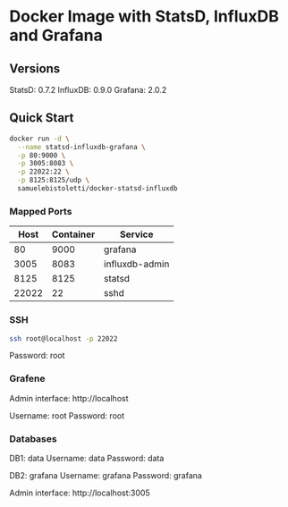 # Docker Image with StatsD, InfluxDB and Grafana

## Versions

StatsD:   0.7.2
InfluxDB: 0.9.0
Grafana:  2.0.2

## Quick Start

```sh
docker run -d \
  --name statsd-influxdb-grafana \
  -p 80:9000 \
  -p 3005:8083 \
  -p 22022:22 \
  -p 8125:8125/udp \
  samuelebistoletti/docker-statsd-influxdb
```
### Mapped Ports

| Host  | Container | Service          |
| ----- | --------- | ---------------- |
|   80  |      9000 | grafana          |
| 3005  |      8083 | influxdb-admin   |
| 8125  |      8125 | statsd           |
| 22022 |        22 | sshd             |

### SSH

```sh
ssh root@localhost -p 22022
```
Password: root

### Grafene

Admin interface: http://localhost

Username: root
Password: root

### Databases

DB1: data
Username: data
Password: data

DB2: grafana
Username: grafana
Password: grafana

Admin interface: http://localhost:3005